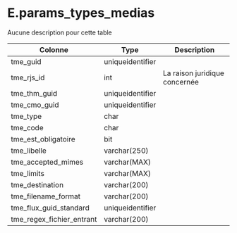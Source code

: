 # E.params_types_medias

Aucune description pour cette table

Colonne|Type|Description
---|---|---
tme_guid|uniqueidentifier|
tme_rjs_id|int|La raison juridique concernée 
tme_thm_guid|uniqueidentifier|
tme_cmo_guid|uniqueidentifier|
tme_type|char|
tme_code|char|
tme_est_obligatoire|bit|
tme_libelle|varchar(250)|
tme_accepted_mimes|varchar(MAX)|
tme_limits|varchar(MAX)|
tme_destination|varchar(200)|
tme_filename_format|varchar(200)|
tme_flux_guid_standard|uniqueidentifier|
tme_regex_fichier_entrant|varchar(200)|
